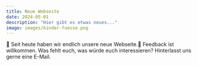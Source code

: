 ```yaml
---
title: Neue Webseite
date: 2024-05-01
description: "Hier gibt es etwas neues..."
image: images/kinder-fuesse.png
---
```


🎉 Seit heute haben wir endlich unsere neue Webseite.🎉 Feedback ist willkommen.
Was fehlt euch, was würde euch interessieren? Hinterlasst uns gerne eine E-Mail.
